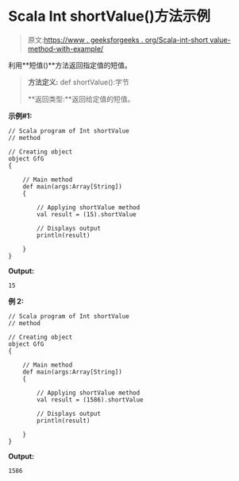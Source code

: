 # Scala Int shortValue()方法示例

> 原文:[https://www . geeksforgeeks . org/Scala-int-short value-method-with-example/](https://www.geeksforgeeks.org/scala-int-shortvalue-method-with-example/)

利用**短值()**方法返回指定值的短值。

> **方法定义:** def shortValue():字节
> 
> **返回类型:**返回给定值的短值。

**示例#1:**

```
// Scala program of Int shortValue
// method 

// Creating object 
object GfG 
{  

    // Main method 
    def main(args:Array[String]) 
    { 

        // Applying shortValue method 
        val result = (15).shortValue

        // Displays output 
        println(result) 

    } 
} 
```

**Output:**

```
15

```

**例 2:**

```
// Scala program of Int shortValue
// method 

// Creating object 
object GfG 
{  

    // Main method 
    def main(args:Array[String]) 
    { 

        // Applying shortValue method 
        val result = (1586).shortValue

        // Displays output 
        println(result) 

    } 
}  
```

**Output:**

```
1586

```